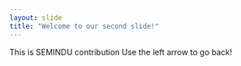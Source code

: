 ```yaml
---
layout: slide
title: "Welcome to our second slide!"
---
```

This is SEMINDU contribution
Use the left arrow to go back!

